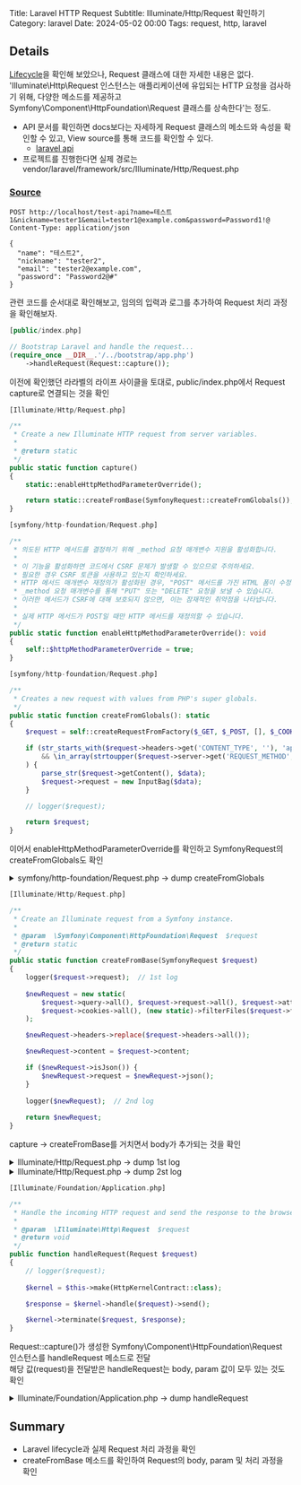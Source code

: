 Title: Laravel HTTP Request
Subtitle: Illuminate/Http/Request 확인하기
Category: laravel
Date: 2024-05-02 00:00
Tags: request, http, laravel

## Details

[Lifecycle](https://chanhyung.kim/w/laravel-lifecycle)을 확인해 보았으나, Request 클래스에 대한 자세한 내용은 없다.  
'Illuminate\Http\Request 인스턴스는 애플리케이션에 유입되는 HTTP 요청을 검사하기 위해,
다양한 메소드를 제공하고 Symfony\Component\HttpFoundation\Request 클래스를 상속한다'는 정도.

- API 문서를 확인하면 docs보다는 자세하게 Request 클래스의 메소드와 속성을 확인할 수 있고, View source를 통해 코드를 확인할 수 있다.
    - [laravel api](https://laravel.com/api/master/Illuminate/Http/Request.html)
- 프로젝트를 진행한다면 실제 경로는 vendor/laravel/framework/src/Illuminate/Http/Request.php

### [Source](https://github.com/laravel/framework/blob/master/src/Illuminate/Http/Request.php)

```http
POST http://localhost/test-api?name=테스트1&nickname=tester1&email=tester1@example.com&password=Password1!@
Content-Type: application/json

{
  "name": "테스트2",
  "nickname": "tester2",
  "email": "tester2@example.com",
  "password": "Password2@#"
}
```

관련 코드를 순서대로 확인해보고, 임의의 입력과 로그를 추가하여 Request 처리 과정을 확인해보자.

```php
[public/index.php]

// Bootstrap Laravel and handle the request...
(require_once __DIR__.'/../bootstrap/app.php')
    ->handleRequest(Request::capture());
```

<!-- trace: public/index.php (here) → Illuminate/Http/Request.php : capture() -->
이전에 확인했던 라라벨의 라이프 사이클을 토대로, public/index.php에서 Request capture로 연결되는 것을 확인  

```php
[Illuminate/Http/Request.php]

/**
 * Create a new Illuminate HTTP request from server variables.
 *
 * @return static
 */
public static function capture()
{
    static::enableHttpMethodParameterOverride();

    return static::createFromBase(SymfonyRequest::createFromGlobals());
}
```

<!-- trace: Illuminate/Http/Request.php (here) → symfony/http-foundation/Request.php : enableHttpMethodParameterOverride() -->
<!-- trace: Illuminate/Http/Request.php (here) → symfony/http-foundation/Request.php : createFromGlobals() -->
<!-- trace: Illuminate/Http/Request.php (here) → symfony/http-foundation/Request.php : createFromBase() -->

```php
[symfony/http-foundation/Request.php]

/**
 * 의도된 HTTP 메서드를 결정하기 위해 _method 요청 매개변수 지원을 활성화합니다.
 *
 * 이 기능을 활성화하면 코드에서 CSRF 문제가 발생할 수 있으므로 주의하세요.
 * 필요한 경우 CSRF 토큰을 사용하고 있는지 확인하세요.
 * HTTP 메서드 매개변수 재정의가 활성화된 경우, "POST" 메서드를 가진 HTML 폼이 수정되어
 * _method 요청 매개변수를 통해 "PUT" 또는 "DELETE" 요청을 보낼 수 있습니다.
 * 이러한 메서드가 CSRF에 대해 보호되지 않으면, 이는 잠재적인 취약점을 나타냅니다.
 *
 * 실제 HTTP 메서드가 POST일 때만 HTTP 메서드를 재정의할 수 있습니다.
 */
public static function enableHttpMethodParameterOverride(): void
{
    self::$httpMethodParameterOverride = true;
}
```

<!-- trace: Illuminate/Http/Request.php → symfony/http-foundation/Request.php : enableHttpMethodParameterOverride() (here) -->

```php
[symfony/http-foundation/Request.php]

/**
 * Creates a new request with values from PHP's super globals.
 */
public static function createFromGlobals(): static
{
    $request = self::createRequestFromFactory($_GET, $_POST, [], $_COOKIE, $_FILES, $_SERVER);

    if (str_starts_with($request->headers->get('CONTENT_TYPE', ''), 'application/x-www-form-urlencoded')
        && \in_array(strtoupper($request->server->get('REQUEST_METHOD', 'GET')), ['PUT', 'DELETE', 'PATCH'], true)
    ) {
        parse_str($request->getContent(), $data);
        $request->request = new InputBag($data);
    }

    // logger($request);

    return $request;
}
```

<!-- trace: Illuminate/Http/Request.php → symfony/http-foundation/Request.php : createFromGlobals() (here) -->
이어서 enableHttpMethodParameterOverride를 확인하고 SymfonyRequest의 createFromGlobals도 확인  

<details>
<summary>symfony/http-foundation/Request.php → dump createFromGlobals</summary>

```php
Symfony\Component\HttpFoundation\Request {#34
  +attributes: Symfony\Component\HttpFoundation\ParameterBag {#37
    #parameters: []
  }
  +request: Symfony\Component\HttpFoundation\InputBag {#35
    #parameters: []
  }
  +query: Symfony\Component\HttpFoundation\InputBag {#36
    #parameters: array:4 [
      "name" => "테스트1"
      "nickname" => "tester1"
      "email" => "tester1@example.com"
      "password" => "Password1!@"
    ]
  }
  +server: Symfony\Component\HttpFoundation\ServerBag {#40
    #parameters: array:27 [
      "DOCUMENT_ROOT" => "/var/www/html/public"
      "REMOTE_ADDR" => "192.168.1.1"
      "REMOTE_PORT" => "28274"
      "SERVER_SOFTWARE" => "PHP/8.3.7 (Development Server)"
      "SERVER_PROTOCOL" => "HTTP/1.1"
      "SERVER_NAME" => "0.0.0.0"
      "SERVER_PORT" => "80"
      "REQUEST_URI" => "/api/req-test?name=%ED%85%8C%EC%8A%A4%ED%8A%B81&nickname=tester1&email=tester1@example.com&password=Password1!@"
      "REQUEST_METHOD" => "POST"
      "SCRIPT_NAME" => "/index.php"
      "SCRIPT_FILENAME" => "/var/www/html/public/index.php"
      "PATH_INFO" => "/api/req-test"
      "PHP_SELF" => "/index.php/api/req-test"
      "QUERY_STRING" => "name=%ED%85%8C%EC%8A%A4%ED%8A%B81&nickname=tester1&email=tester1@example.com&password=Password1!@"
      "CONTENT_TYPE" => "application/json"
      "HTTP_CONTENT_TYPE" => "application/json"
      "HTTP_USER_AGENT" => "PostmanRuntime/7.40.0"
      "HTTP_ACCEPT" => "*/*"
      "HTTP_CACHE_CONTROL" => "no-cache"
      "HTTP_POSTMAN_TOKEN" => "12345678-0d36-4771-a9c7-1234567890"
      "HTTP_HOST" => "localhost"
      "HTTP_ACCEPT_ENCODING" => "gzip, deflate, br"
      "HTTP_CONNECTION" => "keep-alive"
      "CONTENT_LENGTH" => "122"
      "HTTP_CONTENT_LENGTH" => "122"
      "REQUEST_TIME_FLOAT" => 1234567890.1234
      "REQUEST_TIME" => 1234567890
    ]
  }
  +files: Symfony\Component\HttpFoundation\FileBag {#39
    #parameters: []
  }
  +cookies: Symfony\Component\HttpFoundation\InputBag {#38
    #parameters: []
  }
  +headers: Symfony\Component\HttpFoundation\HeaderBag {#41
    #headers: array:9 [
      "content-type" => array:1 [
        0 => "application/json"
      ]
      "user-agent" => array:1 [
        0 => "PostmanRuntime/7.40.0"
      ]
      "accept" => array:1 [
        0 => "*/*"
      ]
      "cache-control" => array:1 [
        0 => "no-cache"
      ]
      "postman-token" => array:1 [
        0 => "12345678-0d36-4771-a9c7-1234567890"
      ]
      "host" => array:1 [
        0 => "localhost"
      ]
      "accept-encoding" => array:1 [
        0 => "gzip, deflate, br"
      ]
      "connection" => array:1 [
        0 => "keep-alive"
      ]
      "content-length" => array:1 [
        0 => "122"
      ]
    ]
    #cacheControl: array:1 [
      "no-cache" => true
    ]
  }
  #content: null
  #languages: null
  #charsets: null
  #encodings: null
  #acceptableContentTypes: null
  #pathInfo: null
  #requestUri: null
  #baseUrl: null
  #basePath: null
  #method: null
  #format: null
  #session: null
  #locale: null
  #defaultLocale: "en"
  -preferredFormat: null
  -isHostValid: true
  -isForwardedValid: true
  -isSafeContentPreferred: ? bool
  -trustedValuesCache: []
  -isIisRewrite: false
  pathInfo: "/api/req-test"
  requestUri: "/api/req-test?name=%ED%85%8C%EC%8A%A4%ED%8A%B81&nickname=tester1&email=tester1@example.com&password=Password1!@"
  baseUrl: ""
  basePath: ""
  method: "POST"
  format: "html"
}
```

</details>  

```php
[Illuminate/Http/Request.php]

/**
 * Create an Illuminate request from a Symfony instance.
 *
 * @param  \Symfony\Component\HttpFoundation\Request  $request
 * @return static
 */
public static function createFromBase(SymfonyRequest $request)
{
    logger($request->request);  // 1st log
    
    $newRequest = new static(
        $request->query->all(), $request->request->all(), $request->attributes->all(),
        $request->cookies->all(), (new static)->filterFiles($request->files->all()) ?? [], $request->server->all()
    );

    $newRequest->headers->replace($request->headers->all());

    $newRequest->content = $request->content;

    if ($newRequest->isJson()) {
        $newRequest->request = $newRequest->json();
    }
    
    logger($newRequest);  // 2nd log
    
    return $newRequest;
}
```

<!-- trace: Illuminate/Http/Request.php → symfony/http-foundation/Request.php : createFromBase() (here) -->
capture → createFromBase를 거치면서 body가 추가되는 것을 확인  

<details>
<summary>Illuminate/Http/Request.php → dump 1st log</summary>

$request->request 는 빈값. form-data, x-www-form-urlencoded를 처리 후, json 처리

```php
Symfony\Component\HttpFoundation\InputBag {#35
	#parameters: []
}
```

</details>  

<details>
<summary>Illuminate/Http/Request.php → dump 2st log</summary>

Header content type이 json이면, $newRequest->request 오버라이딩

```php
[Illuminate/Http/Concerns/InteractsWithContentTypes.php]

/**
 * Determine if the request is sending JSON.
 *
 * @return bool
 */
public function isJson()
{
    return Str::contains($this->header('CONTENT_TYPE') ?? '', ['/json', '+json']);
}
```

</details>  

```php
[Illuminate/Foundation/Application.php]

/**
 * Handle the incoming HTTP request and send the response to the browser.
 *
 * @param  \Illuminate\Http\Request  $request
 * @return void
 */
public function handleRequest(Request $request)
{
    // logger($request);
    
    $kernel = $this->make(HttpKernelContract::class);

    $response = $kernel->handle($request)->send();

    $kernel->terminate($request, $response);
}
```

Request::capture()가 생성한 Symfony\Component\HttpFoundation\Request 인스턴스를 handleRequest 메소드로 전달  
해당 값(request)을 전달받은 handleRequest는 body, param 값이 모두 있는 것도 확인  

<details>
<summary>Illuminate/Foundation/Application.php → dump handleRequest</summary>

```php
Illuminate\Http\Request {#42
  +attributes: Symfony\Component\HttpFoundation\ParameterBag {#47
    #parameters: []
  }
  +request: Symfony\Component\HttpFoundation\InputBag {#46
    #parameters: array:4 [
      "name" => "테스트2"
      "nickname" => "tester2"
      "email" => "tester2@example.com"
      "password" => "Password2@#"
    ]
  }
  +query: Symfony\Component\HttpFoundation\InputBag {#50
    #parameters: array:4 [
      "name" => "테스트1"
      "nickname" => "tester1"
      "email" => "tester1@example.com"
      "password" => "Password1!@"
    ]
  }
  +server: Symfony\Component\HttpFoundation\ServerBag {#45
    #parameters: array:27 [
      "DOCUMENT_ROOT" => "/var/www/html/public"
      "REMOTE_ADDR" => "192.168.65.1"
      "REMOTE_PORT" => "60089"
      "SERVER_SOFTWARE" => "PHP/8.3.7 (Development Server)"
      "SERVER_PROTOCOL" => "HTTP/1.1"
      "SERVER_NAME" => "0.0.0.0"
      "SERVER_PORT" => "80"
      "REQUEST_URI" => "/api/req-test?name=%ED%85%8C%EC%8A%A4%ED%8A%B81&nickname=tester1&email=tester1@example.com&password=Password1!@"
      "REQUEST_METHOD" => "POST"
      "SCRIPT_NAME" => "/index.php"
      "SCRIPT_FILENAME" => "/var/www/html/public/index.php"
      "PATH_INFO" => "/api/req-test"
      "PHP_SELF" => "/index.php/api/req-test"
      "QUERY_STRING" => "name=%ED%85%8C%EC%8A%A4%ED%8A%B81&nickname=tester1&email=tester1@example.com&password=Password1!@"
      "CONTENT_TYPE" => "application/json"
      "HTTP_CONTENT_TYPE" => "application/json"
      "HTTP_USER_AGENT" => "PostmanRuntime/7.40.0"
      "HTTP_ACCEPT" => "*/*"
      "HTTP_CACHE_CONTROL" => "no-cache"
      "HTTP_POSTMAN_TOKEN" => "12345678-0d36-4771-a9c7-1234567890"
      "HTTP_HOST" => "localhost"
      "HTTP_ACCEPT_ENCODING" => "gzip, deflate, br"
      "HTTP_CONNECTION" => "keep-alive"
      "CONTENT_LENGTH" => "122"
      "HTTP_CONTENT_LENGTH" => "122"
      "REQUEST_TIME_FLOAT" => 1234567890.1234
      "REQUEST_TIME" => 1234567890
    ]
  }
  +files: Symfony\Component\HttpFoundation\FileBag {#49
    #parameters: []
  }
  +cookies: Symfony\Component\HttpFoundation\InputBag {#48
    #parameters: []
  }
  +headers: Symfony\Component\HttpFoundation\HeaderBag {#44
    #headers: array:9 [
      "content-type" => array:1 [
        0 => "application/json"
      ]
      "user-agent" => array:1 [
        0 => "PostmanRuntime/7.40.0"
      ]
      "accept" => array:1 [
        0 => "*/*"
      ]
      "cache-control" => array:1 [
        0 => "no-cache"
      ]
      "postman-token" => array:1 [
        0 => "12345678-0d36-4771-a9c7-1234567890"
      ]
      "host" => array:1 [
        0 => "localhost"
      ]
      "accept-encoding" => array:1 [
        0 => "gzip, deflate, br"
      ]
      "connection" => array:1 [
        0 => "keep-alive"
      ]
      "content-length" => array:1 [
        0 => "122"
      ]
    ]
    #cacheControl: array:1 [
      "no-cache" => true
    ]
  }
  #content: """
    {
        "name": "테스트2",
        "nickname": "tester2",
        "email": "tester2@example.com",
        "password": "Password2@#"
    }
    """
  #languages: null
  #charsets: null
  #encodings: null
  #acceptableContentTypes: null
  #pathInfo: null
  #requestUri: null
  #baseUrl: null
  #basePath: null
  #method: null
  #format: null
  #session: null
  #locale: null
  #defaultLocale: "en"
  -preferredFormat: null
  -isHostValid: true
  -isForwardedValid: true
  -isSafeContentPreferred: ? bool
  -trustedValuesCache: []
  -isIisRewrite: false
  #json: Symfony\Component\HttpFoundation\InputBag {#46}
  #convertedFiles: null
  #userResolver: null
  #routeResolver: null
  pathInfo: "/api/req-test"
  requestUri: "/api/req-test?name=%ED%85%8C%EC%8A%A4%ED%8A%B81&nickname=tester1&email=tester1@example.com&password=Password1!@"
  baseUrl: ""
  basePath: ""
  method: "POST"
  format: "html"
}
```

</details>  

## Summary

- Laravel lifecycle과 실제 Request 처리 과정을 확인
- createFromBase 메소드를 확인하여 Request의 body, param 및 처리 과정을 확인
